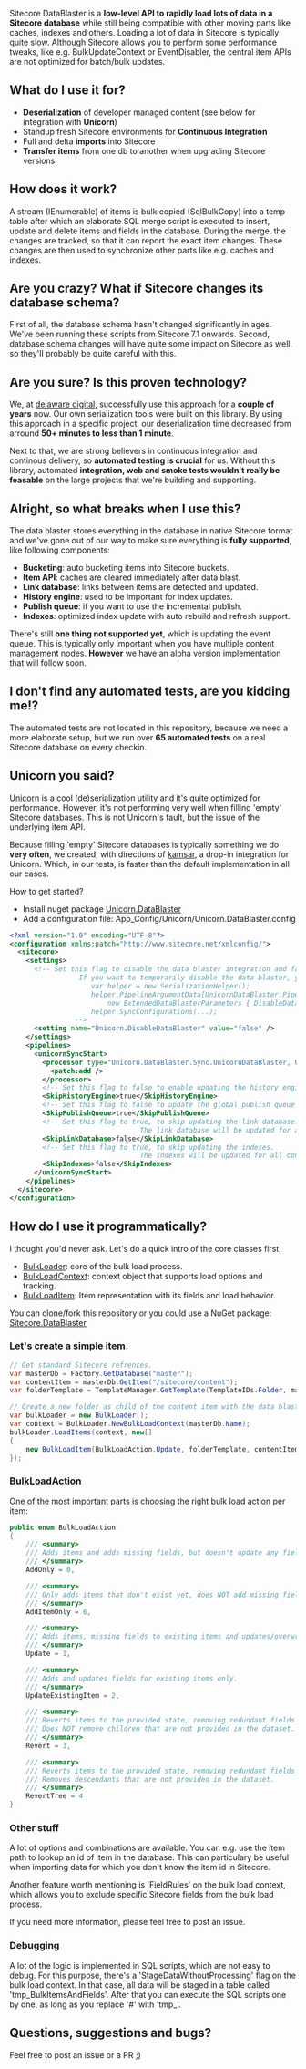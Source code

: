 Sitecore DataBlaster is a **low-level API to rapidly load lots of data in a Sitecore database** while still being compatible with other moving parts like caches, indexes and others. Loading a lot of data in Sitecore is typically quite slow. Although Sitecore allows you to perform some performance tweaks, like e.g. BulkUpdateContext or EventDisabler, the  central item APIs are not optimized for batch/bulk updates.

## What do I use it for?
* **Deserialization** of developer managed content (see below for integration with **Unicorn**)
* Standup fresh Sitecore environments for **Continuous Integration**
* Full and delta **imports** into Sitecore
* **Transfer items** from one db to another when upgrading Sitecore versions

## How does it work?
A stream (IEnumerable) of items is bulk copied (SqlBulkCopy) into a temp table after which an elaborate SQL merge script is executed to insert, update and delete items and fields in the database. During the merge, the changes are tracked, so that it can report the exact item changes. These changes are then used to synchronize other parts like e.g. caches and indexes.

## Are you crazy? What if Sitecore changes its database schema?
First of all, the database schema hasn't changed significantly in ages. We've been running these scripts from Sitecore 7.1 onwards. Second, database schema changes will have quite some impact on Sitecore as well, so they'll probably be quite careful with this.

## Are you sure? Is this proven technology?
We, at [delaware digital](http://digital.delawareconsulting.com), successfully use this approach for a **couple of years** now. Our own serialization tools were built on this library. By using this approach in a specific project, our deserialization time decreased from arround **50+ minutes to less than 1 minute**.

Next to that, we are strong believers in continuous integration and continous delivery, so **automated testing is crucial** for us. Without this library, automated **integration, web and smoke tests wouldn't really be feasable** on the large projects that we're building and supporting.

## Alright, so what breaks when I use this?
The data blaster stores everything in the database in native Sitecore format and we've gone out of our way to make sure everything is **fully supported**, like following components:
* **Bucketing**: auto bucketing items into Sitecore buckets.
* **Item API**: caches are cleared immediately after data blast.
* **Link database**: links between items are detected and updated.
* **History engine**: used to be important for index updates.
* **Publish queue**: if you want to use the incremental publish.
* **Indexes**: optimized index update with auto rebuild and refresh support.

There's still **one thing not supported yet**, which is updating the event queue. This is typically only important when you have multiple content management nodes. **However** we have an alpha version implementation that will follow soon. 

## I don't find any automated tests, are you kidding me!?
The automated tests are not located in this repository, because we need a more elaborate setup, but we run over **65 automated tests** on a real Sitecore database on every checkin.

## Unicorn you said?
[Unicorn](https://github.com/kamsar/Unicorn) is a cool (de)serialization utility and it's quite optimized for performance. However, it's not performing very well when filling 'empty' Sitecore databases. This is not Unicorn's fault, but the issue of the underlying item API. 

Because filling 'empty' Sitecore databases is typically something we do **very often**, we created, with directions of [kamsar](https://github.com/kamsar), a drop-in integration for Unicorn. Which, in our tests, is faster than the default implementation in all our cases.

How to get started?
* Install nuget package [Unicorn.DataBlaster](https://www.nuget.org/packages/Unicorn.DataBlaster/)
* Add a configuration file: App_Config/Unicorn/Unicorn.DataBlaster.config
```xml
<?xml version="1.0" encoding="UTF-8"?>
<configuration xmlns:patch="http://www.sitecore.net/xmlconfig/">
  <sitecore>
    <settings>
      <!-- Set this flag to disable the data blaster integration and fallback to 'regular' Unicorn. 
                 If you want to temporarily disable the data blaster, you can do the following: 
                    var helper = new SerializationHelper();
                    helper.PipelineArgumentData[UnicornDataBlaster.PipelineArgsParametersKey] =
		                new ExtendedDataBlasterParameters { DisableDataBlaster = true };
                    helper.SyncConfigurations(...);
                -->
      <setting name="Unicorn.DisableDataBlaster" value="false" />
    </settings>
    <pipelines>
      <unicornSyncStart>
        <processor type="Unicorn.DataBlaster.Sync.UnicornDataBlaster, Unicorn.DataBlaster">
          <patch:add />
        </processor>
        <!-- Set this flag to false to enable updating the history engine. -->
        <SkipHistoryEngine>true</SkipHistoryEngine>
        <!-- Set this flag to false to update the global publish queue for incremental publishes. -->
        <SkipPublishQueue>true</SkipPublishQueue>
        <!-- Set this flag to true, to skip updating the link database. 
                                The link database will be updated for all configs when there's at least one config set to update the link database. -->
        <SkipLinkDatabase>false</SkipLinkDatabase>
        <!-- Set this flag to true, to skip updating the indexes. 
                                The indexes will be updated for all configs when there's at least one config set to update the indexes. -->
        <SkipIndexes>false</SkipIndexes>
      </unicornSyncStart>
    </pipelines>
  </sitecore>
</configuration>
```

## How do I use it programmatically?
I thought you'd never ask. Let's do a quick intro of the core classes first.
* [BulkLoader](https://github.com/delawarePro/sitecore-data-blaster/blob/master/src/Sitecore.DataBlaster/Load/BulkLoader.cs): core of the bulk load process.
* [BulkLoadContext](https://github.com/delawarePro/sitecore-data-blaster/blob/master/src/Sitecore.DataBlaster/Load/BulkLoadContext.cs): context object that supports load options and tracking.
* [BulkLoadItem](https://github.com/delawarePro/sitecore-data-blaster/blob/master/src/Sitecore.DataBlaster/Load/BulkLoadItem.cs): Item representation with its fields and load behavior.

You can clone/fork this repository or you could use a NuGet package: [Sitecore.DataBlaster](https://www.nuget.org/packages/Sitecore.DataBlaster/)

### Let's create a simple item.
```cs
// Get standard Sitecore refrences.
var masterDb = Factory.GetDatabase("master");
var contentItem = masterDb.GetItem("/sitecore/content");
var folderTemplate = TemplateManager.GetTemplate(TemplateIDs.Folder, masterDb);

// Create a new folder as child of the content item with the data blaster.
var bulkLoader = new BulkLoader();
var context = BulkLoader.NewBulkLoadContext(masterDb.Name);
bulkLoader.LoadItems(context, new[]
{
    new BulkLoadItem(BulkLoadAction.Update, folderTemplate, contentItem, "New Folder")
});
```
### BulkLoadAction
One of the most important parts is choosing the right bulk load action per item:
```cs
public enum BulkLoadAction
{
    /// <summary>
    /// Adds items and adds missing fields, but doesn't update any fields.
    /// </summary>
    AddOnly = 0,

    /// <summary>
    /// Only adds items that don't exist yet, does NOT add missing fields to existing items.
    /// </summary>
    AddItemOnly = 6,

    /// <summary>
    /// Adds items, missing fields to existing items and updates/overwrites fields for which the data is different.
    /// </summary>
    Update = 1,

    /// <summary>
    /// Adds and updates fields for existing items only.
    /// </summary>
    UpdateExistingItem = 2,

    /// <summary>
    /// Reverts items to the provided state, removing redundant fields as well.
    /// Does NOT remove children that are not provided in the dataset.
    /// </summary>
    Revert = 3,

    /// <summary>
    /// Reverts items to the provided state, removing redundant fields as well.
    /// Removes descendants that are not provided in the dataset.
    /// </summary>
    RevertTree = 4
}
```

### Other stuff
A lot of options and combinations are available. You can e.g. use the item path to lookup an id of item in the database. This can particulary be useful when importing data for which you don't know the item id in Sitecore.

Another feature worth mentioning is 'FieldRules' on the bulk load context, which allows you to exclude specific Sitecore fields from the bulk load process.

If you need more information, please feel free to post an issue.

### Debugging
A lot of the logic is implemented in SQL scripts, which are not easy to debug. For this purpose, there's a 'StageDataWithoutProcessing' flag on the bulk load context. In that case, all data will be staged in a table called 'tmp_BulkItemsAndFields'. After that you can execute the SQL scripts one by one, as long as you replace '#' with 'tmp_'.

## Questions, suggestions and bugs?
Feel free to post an issue or a PR ;)